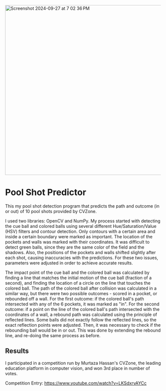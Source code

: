 <img width="550" alt="Screenshot 2024-09-27 at 7 02 36 PM" src="https://github.com/user-attachments/assets/2536375b-bea3-4a21-be91-11296d3f771d">

# Pool Shot Predictor
This my pool shot detection program that predicts the path and outcome (in or out) of 10 pool shots provided by CVZone. 

I used two libraries: OpenCV and NumPy. My process started with detecting the cue ball and colored balls using several different Hue/Saturation/Value (HSV) filters and contour detection. Only contours with a certain area and inside a certain boundary were marked as important. The location of the pockets and walls was marked with their coordinates. It was difficult to detect green balls, since they are the same color of the field and the shadows. Also, the positions of the pockets and walls shifted slightly after each shot, causing inaccuracies with the predictions. For these two issues, parameters were adjusted in order to achieve accurate results. 

The impact point of the cue ball and the colored ball was calculated by finding a line that matches the initial motion of the cue ball (fraction of a second), and finding the location of a circle on the line that touches the colored ball. The path of the colored ball after collision was calculated in a similar way, but there were two possible outcomes - scored in a pocket, or rebounded off a wall. For the first outcome: if the colored ball's path intersected with any of the 6 pockets, it was marked as "in". For the second outcome: if a point on the line of the colored ball's path intersected with the coordinates of a wall, a rebound path was calculated using the principle of reflected lines. Some balls did not exactly follow the reflected lines, so the exact reflection points were adjusted. Then, it was necessary to check if the rebounding ball would be in or out. This was done by extending the rebound line, and re-doing the same process as before.

## Results
I participated in a competition run by Murtaza Hassan's CVZone, the leading education platform in computer vision, and won 3rd place in number of votes.

Competition Entry: https://www.youtube.com/watch?v=LKSdxrvAYCc
